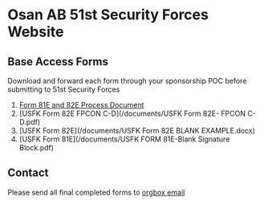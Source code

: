 # Osan AB 51st Security Forces Website

## Base Access Forms

Download and forward each form through your sponsorship POC before submitting to 51st Security Forces

1. [Form 81E and 82E Process Document](81-82_process.docx)
2. [USFK Form 82E FPCON C-D](/documents/USFK Form 82E- FPCON C-D.pdf)
3. [USFK Form 82E](/documents/USFK Form 82E BLANK EXAMPLE.docx)
4. [USFK Form 81E](/documents/USFK FORM 81E-Blank Signature Block.pdf)

## Contact

Please send all final completed forms to [orgbox email](mailto:51SFS.S5.IA@US.AF.Mil)
